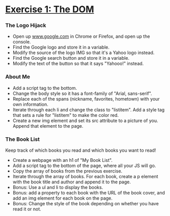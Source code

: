 # [Exercise 1: The DOM](https://www.teaching-materials.org/javascript/exercises/dom.html)
### The Logo Hijack
- Open up www.google.com in Chrome or Firefox, and open up the console.
- Find the Google logo and store it in a variable.
- Modify the source of the logo IMG so that it's a Yahoo logo instead.
- Find the Google search button and store it in a variable.
- Modify the text of the button so that it says "Yahooo!" instead.

### About Me
- Add a script tag to the bottom.
- Change the body style so it has a font-family of "Arial, sans-serif".
- Replace each of the spans (nickname, favorites, hometown) with your own information.
- Iterate through each li and change the class to "listitem". Add a style tag that sets a rule for "listitem" to make the color red.
- Create a new img element and set its src attribute to a picture of you. Append that element to the page.

### The Book List 
Keep track of which books you read and which books you want to read!
- Create a webpage with an h1 of "My Book List".
- Add a script tag to the bottom of the page, where all your JS will go.
- Copy the array of books from the previous exercise.
- Iterate through the array of books. For each book, create a p element with the book title and author and append it to the page.
- Bonus: Use a ul and li to display the books.
- Bonus: add a property to each book with the URL of the book cover, and add an img element for each book on the page.
- Bonus: Change the style of the book depending on whether you have read it or not.
